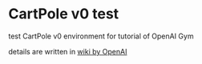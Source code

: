 # CartPole v0 test  

test CartPole v0 environment for tutorial of OpenAI Gym  

details are written in [wiki by OpenAI](https://github.com/openai/gym/wiki/CartPole-v0)  

